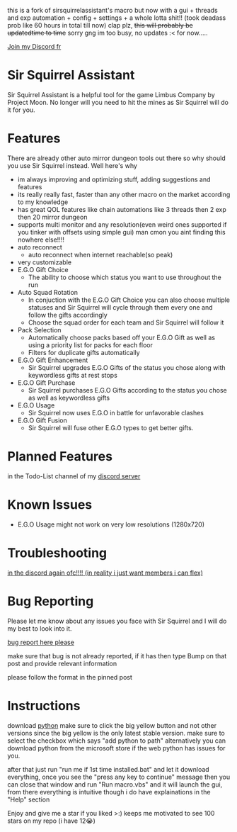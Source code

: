 this is a fork of sirsquirrelassistant's macro but now with a gui + threads and exp automation + config + settings + a whole lotta shit!! (took deadass prob like 60 hours in total till now) clap plz, ~~this will probably be updatedtime to time~~ sorry gng im too busy, no updates :< for now.....

[Join my Discord fr](https://discord.gg/vccsv4Q4ta)

# Sir Squirrel Assistant

Sir Squirrel Assistant is a helpful tool for the game Limbus Company by Project Moon. No longer will you need to hit the mines as Sir Squirrel will do it for you.

# Features

There are already other auto mirror dungeon tools out there so why should you use Sir Squirrel instead. Well here's why

- im always improving and optimizing stuff, adding suggestions and features
- its really really fast, faster than any other macro on the market according to my knowledge
- has great QOL features like chain automations like 3 threads then 2 exp then 20 mirror dungeon
- supports multi monitor and any resolution(even weird ones supported if you tinker with offsets using simple gui) man cmon you aint finding this nowhere else!!!!
- auto reconnect
  - auto reconnect when internet reachable(so peak)
- very customizable
- E.G.O Gift Choice
  - The ability to choose which status you want to use throughout the run
- Auto Squad Rotation
  - In conjuction with the E.G.O Gift Choice you can also choose multiple statuses and Sir Squirrel will cycle through them every one and follow the gifts accordingly
  - Choose the squad order for each team and Sir Squirrel will follow it
- Pack Selection
  - Automatically choose packs based off your E.G.O Gift as well as using a priority list for packs for each floor
  - Filters for duplicate gifts automatically
- E.G.O Gift Enhancement
  - Sir Squirrel upgrades E.G.O Gifts of the status you chose along with keywordless gifts at rest stops
- E.G.O Gift Purchase
  - Sir Squirrel purchases E.G.O Gifts according to the status you chose as well as keywordless gifts
- E.G.O Usage
  - Sir Squirrel now uses E.G.O in battle for unfavorable clashes
- E.G.O Gift Fusion
  - Sir Squirrel will fuse other E.G.O types to get better gifts.

# Planned Features

in the Todo-List channel of my [discord server](https://discord.gg/nNC6qNCfR7)

# Known Issues

- E.G.O Usage might not work on very low resolutions (1280x720)

# Troubleshooting

[in the discord again ofc!!!! (in reality i just want members i can flex)](https://discord.gg/xvGwFMsYfM)

# Bug Reporting

Please let me know about any issues you face with Sir Squirrel and I will do my best to look into it.

[bug report here please](https://discord.gg/JY4v3t9cRa)

make sure that bug is not already reported, if it has then type Bump on that post and provide relevant information

please follow the format in the pinned post

# Instructions

download [python](https://www.python.org/downloads/) make sure to click the big yellow button and not other versions since the big yellow is the only latest stable version.
make sure to select the checkbox which says "add python to path"
alternatively you can download python from the microsoft store if the web python has issues for you.

after that just run "run me if 1st time installed.bat" and let it download everything, once you see the "press any key to continue" message then you can close that window and run "Run macro.vbs" and it will launch the gui, from there everything is intuitive though i do have explainations in the "Help" section

Enjoy and give me a star if you liked >:) keeps me motivated to see 100 stars on my repo (i have 12😭)

